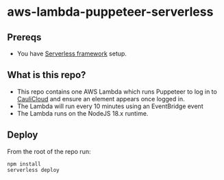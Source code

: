 # aws-lambda-puppeteer-serverless

## Prereqs

- You have [Serverless framework](https://www.serverless.com/framework/docs/getting-started) setup.


## What is this repo?

- This repo contains one AWS Lambda which runs Puppeteer to log in to [CauliCloud](https://caulicloud.com) and ensure an element appears once logged in.
- The Lambda will run every 10 minutes using an EventBridge event
- The Lambda runs on the NodeJS 18.x runtime.


## Deploy

From the root of the repo run:

```
npm install
serverless deploy
```
